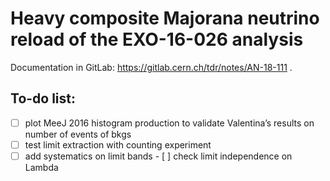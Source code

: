 # Heavy composite Majorana neutrino reload of the EXO-16-026 analysis
Documentation in GitLab: https://gitlab.cern.ch/tdr/notes/AN-18-111 .




## To-do list:
- [ ] plot MeeJ 2016 histogram production to validate Valentina’s results on number of events of bkgs 
- [ ] test limit extraction with counting experiment 
- [ ] add systematics on limit bands
- [ ] check limit independence on Lambda
